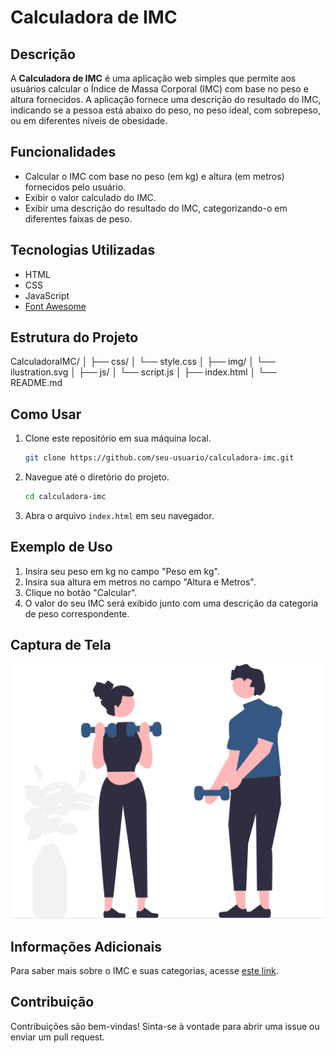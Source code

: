 # Calculadora de IMC

## Descrição
A **Calculadora de IMC** é uma aplicação web simples que permite aos usuários calcular o Índice de Massa Corporal (IMC) com base no peso e altura fornecidos. A aplicação fornece uma descrição do resultado do IMC, indicando se a pessoa está abaixo do peso, no peso ideal, com sobrepeso, ou em diferentes níveis de obesidade.

## Funcionalidades
- Calcular o IMC com base no peso (em kg) e altura (em metros) fornecidos pelo usuário.
- Exibir o valor calculado do IMC.
- Exibir uma descrição do resultado do IMC, categorizando-o em diferentes faixas de peso.

## Tecnologias Utilizadas
- HTML
- CSS
- JavaScript
- [Font Awesome](https://cdnjs.cloudflare.com/ajax/libs/font-awesome/6.4.2/css/all.min.css)

## Estrutura do Projeto
CalculadoraIMC/
│
├── css/
│ └── style.css
│
├── img/
│ └── ilustration.svg
│
├── js/
│ └── script.js
│
├── index.html
│
└── README.md

## Como Usar
1. Clone este repositório em sua máquina local.
    ```bash
    git clone https://github.com/seu-usuario/calculadora-imc.git
    ```
2. Navegue até o diretório do projeto.
    ```bash
    cd calculadora-imc
    ```
3. Abra o arquivo `index.html` em seu navegador.

## Exemplo de Uso
1. Insira seu peso em kg no campo "Peso em kg".
2. Insira sua altura em metros no campo "Altura e Metros".
3. Clique no botão "Calcular".
4. O valor do seu IMC será exibido junto com uma descrição da categoria de peso correspondente.

## Captura de Tela
![Captura de Tela](img/ilustration.svg)

## Informações Adicionais
Para saber mais sobre o IMC e suas categorias, acesse [este link](https://mundoeducacao.uol.com.br/saude-bem-estar).

## Contribuição
Contribuições são bem-vindas! Sinta-se à vontade para abrir uma issue ou enviar um pull request.


